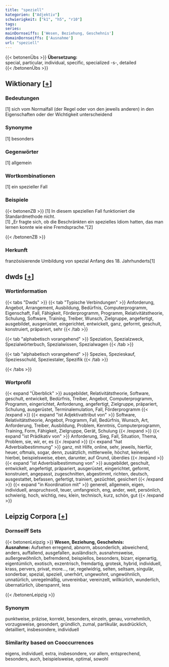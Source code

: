 ```yaml
---
title: "speziell"
kategorien: ["Adjektiv"]
schwierigkeit: ["k1", "h5", "r10"]
tags:
series:
mainDornseiffs: ['Wesen, Beziehung, Geschehnis']
domainDornseiffs: ['Ausnahme']
url: "speziell"
---
```


{{< betonenÜbs >}}
**Übersetzung:**  
special, particular, individual, specific, specialized -s-, detailed  
{{< /betonenÜbs >}}

## Wiktionary [[+](https://de.wiktionary.org/wiki/speziell)]

### Bedeutungen
[1] sich vom Normalfall (der Regel oder von den jeweils anderen) in den Eigenschaften oder der Wichtigkeit unterscheidend  

### Synonyme
[1] besonders  

### Gegenwörter
[1] allgemein  

### Wortkombinationen
[1] ein spezieller Fall  

### Beispiele
{{< betonenZB >}}
[1] In diesem speziellen Fall funktioniert die Standardmethode nicht.  
[1] „Er fragte sich, ob die Beschränkten ein spezielles Idiom hatten, das man lernen konnte wie eine Fremdsprache.“[2]  

{{< /betonenZB >}}
### Herkunft
französisierende Umbildung von spezial Anfang des 18. Jahrhunderts[1]  



## dwds [[+](https://www.dwds.de/wb/speziell)]

### Wortinformation
{{< tabs "Dwds" >}}
{{< tab "Typische Verbindungen" >}}
Anforderung, Angebot, Arrangement, Ausbildung, Bedürfnis, Computerprogramm, Eigenschaft, Fall, Fähigkeit, Förderprogramm, Programm, Relativitätstheorie, Schulung, Software, Training, Treiber, Wunsch, Zielgruppe, angefertigt, ausgebildet, ausgerüstet, eingerichtet, entwickelt, ganz, geformt, geschult, konstruiert, präpariert, sehr
{{< /tab >}}

{{< tab "alphabetisch vorangehend" >}}
Speziation, Spezialzweck, Spezialwörterbuch, Spezialwissen, Spezialwagen
{{< /tab >}}

{{< tab "alphabetisch vorangehend" >}}
Spezies, Spezieskauf, Speziesschuld, Speziestaler, Spezifik
{{< /tab >}}

{{< /tabs >}}

### Wortprofil
{{< expand "Überblick" >}} ausgebildet, Relativitätstheorie, Software, geschult, entwickelt, Bedürfnis, Treiber, Angebot, Computerprogramm, Programm, eingerichtet, Anforderung, angefertigt, Zielgruppe, präpariert, Schulung, ausgerüstet, Terminalemulation, Fall, Förderprogramm {{< /expand >}}
{{< expand "ist Adjektivattribut von" >}} Software, Relativitätstheorie, Angebot, Programm, Fall, Bedürfnis, Wunsch, Art, Anforderung, Treiber, Ausbildung, Problem, Kenntnis, Computerprogramm, Training, Form, Fähigkeit, Zielgruppe, Gerät, Schulung {{< /expand >}}
{{< expand "ist Prädikativ von" >}} Anforderung, Sieg, Fall, Situation, Thema, Problem, sie, wir, er, es {{< /expand >}}
{{< expand "hat Adverbialbestimmung" >}} ganz, mit Hilfe, online, sehr, jeweils, hierfür, heuer, oftmals, sogar, denn, zusätzlich, mittlerweile, höchst, keinerlei, hierbei, beispielsweise, eben, darunter, auf Grund, überdies {{< /expand >}}
{{< expand "ist Adverbialbestimmung von" >}} ausgebildet, geschult, entwickelt, angefertigt, präpariert, ausgerüstet, eingerichtet, geformt, konstruiert, angepasst, zugeschnitten, abgestimmt, richten, deutsch, ausgestattet, befassen, gefertigt, trainiert, gezüchtet, gesichert {{< /expand >}}
{{< expand "in Koordination mit" >}} generell, allgemein, eigen, individuell, anspruchsvoll, teuer, umfangreich, eng, ander, weit, persönlich, schwierig, hoch, wichtig, neu, klein, technisch, kurz, schön, gut {{< /expand >}}

## Leipzig Corpora [[+](https://corpora.uni-leipzig.de/en/res?word=speziell&corpusId=deu_newscrawl-public_2018)]

### Dornseiff Sets
{{< betonenLeipzig >}}
**Wesen, Beziehung, Geschehnis:**  
**Ausnahme:** Aufsehen erregend, abnorm, absonderlich, abweichend, anders, auffallend, ausgefallen, ausländisch, ausnahmsweise, außergewöhnlich, befremdend, beispiellos, besonders, bizarr, eigenartig, eigentümlich, exotisch, exzentrisch, fremdartig, grotesk, hybrid, individuell, krass, pervers, privat, more..., rar, regelwidrig, selten, seltsam, singulär, sonderbar, spezial, speziell, unerhört, ungewohnt, ungewöhnlich, unnatürlich, unregelmäßig, unvereinbar, vereinzelt, willkürlich, wunderlich, übernatürlich, überspannt, less  

{{< /betonenLeipzig >}}

### Synonym
punktweise, präzise, korrekt, besonders, einzeln, genau, vornehmlich, vorzugsweise, gesondert, gründlich, zumal, partikulär, ausdrücklich, detailliert, insbesondere, individuell


### Similarity based on Cooccurrences
eigens, individuell, extra, insbesondere, vor allem, entsprechend, besonders, auch, beispielsweise, optimal, sowohl

